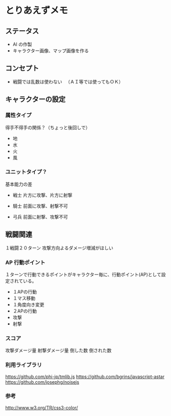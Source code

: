
# とりあえずメモ

## ステータス

 - AI の作製
 - キャラクター画像、マップ画像を作る

## コンセプト

- 戦闘では乱数は使わない
　（ＡＩ等では使ってもＯＫ）

## キャラクターの設定

### 属性タイプ

得手不得手の関係？（ちょっと後回しで）

- 地
- 水
- 火
- 風

### ユニットタイプ？

基本能力の差

- 戦士
片方に攻撃、片方に射撃

- 騎士
前面に攻撃、射撃不可

- 弓兵
前面に射撃、攻撃不可

## 戦闘関連

１戦闘２０ターン
攻撃方向よるダメージ増減がほしい

### AP 行動ポイント

１ターンで行動できるポイントがキャラクター毎に、行動ポイント(AP)として設定されている。

- １APの行動
 - １マス移動
 - １角度向き変更
- ２APの行動
 - 攻撃
 - 射撃

### スコア

攻撃ダメージ量
射撃ダメージ量
倒した数
倒された数

### 利用ライブラリ

https://github.com/phi-jp/tmlib.js
https://github.com/bgrins/javascript-astar
https://github.com/josephg/noisejs


### 参考
http://www.w3.org/TR/css3-color/
